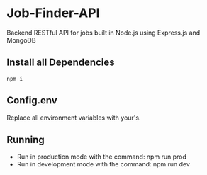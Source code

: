 # Job-Finder-API
Backend RESTful API for jobs built in Node.js using Express.js and MongoDB

## Install all Dependencies
```
npm i
```
## Config.env
Replace all environment variables with your's.

## Running
- Run in production mode with the command: npm run prod
- Run in development mode with the command: npm run dev